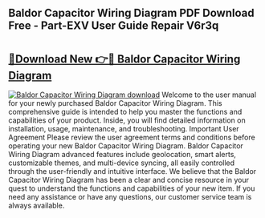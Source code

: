 ## Baldor Capacitor Wiring Diagram PDF Download Free - Part-EXV User Guide Repair V6r3q

# <h2><a href="http://dfimeeh.blite.top/?on=Baldor+Capacitor+Wiring+Diagram">🔗Download New 👉🔴 Baldor Capacitor Wiring Diagram</a></h2>

[![Baldor Capacitor Wiring Diagram download](https://i.imgur.com/lujVjoI.png)](http://dfimeeh.blite.top/?on=Baldor+Capacitor+Wiring+Diagram)
Welcome to the user manual for your newly purchased Baldor Capacitor Wiring Diagram. This comprehensive guide is intended to help you master the functions and capabilities of your product. Inside, you will find detailed information on installation, usage, maintenance, and troubleshooting. Important User Agreement Please review the user agreement terms and conditions before operating your new Baldor Capacitor Wiring Diagram. Baldor Capacitor Wiring Diagram advanced features include geolocation, smart alerts, customizable themes, and multi-device syncing, all easily controlled through the user-friendly and intuitive interface. We believe that the Baldor Capacitor Wiring Diagram has been a clear and concise resource in your quest to understand the functions and capabilities of your new item. If you need any assistance or have any questions, our customer service team is always available.
